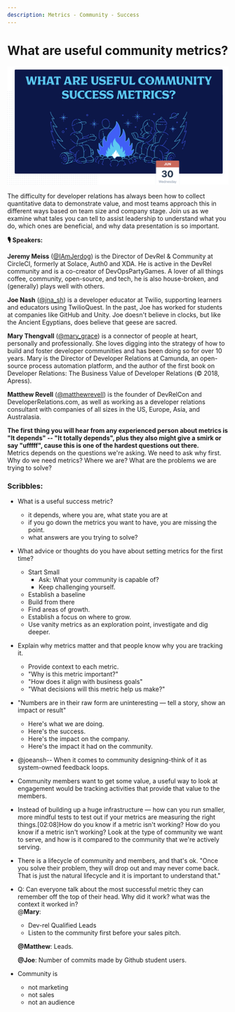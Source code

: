 ```yaml
---
description: Metrics - Community - Success
---
```


# What are useful community metrics?

![](../.gitbook/assets/screenshot-2021-07-01-at-12.16.47-am.png)

The difficulty for developer relations has always been how to collect quantitative data to demonstrate value, and most teams approach this in different ways based on team size and company stage. Join us as we examine what tales you can tell to assist leadership to understand what you do, which ones are beneficial, and why data presentation is so important.

**🎙 Speakers:**

**Jeremy Meiss** \([@IAmJerdog](https://twitter.com/IAmJerdog)\) is the Director of DevRel & Community at CircleCI, formerly at Solace, Auth0 and XDA. He is active in the DevRel community and is a co-creator of DevOpsPartyGames. A lover of all things coffee, community, open-source, and tech, he is also house-broken, and \(generally\) plays well with others.

​**Joe Nash** \([@jna\_sh](https://twitter.com/jna_sh)\) is a developer educator at Twilio, supporting learners and educators using TwilioQuest. In the past, Joe has worked for students at companies like GitHub and Unity. Joe doesn't believe in clocks, but like the Ancient Egyptians, does believe that geese are sacred.

​**Mary Thengvall** \([@mary\_grace](https://twitter.com/mary_grace)\) is a connector of people at heart, personally and professionally. She loves digging into the strategy of how to build and foster developer communities and has been doing so for over 10 years. Mary is the Director of Developer Relations at Camunda, an open-source process automation platform, and the author of the first book on Developer Relations: The Business Value of Developer Relations \(© 2018, Apress\).

​**Matthew Revell** \([@matthewrevell](https://twitter.com/matthewrevell)\) is the founder of DevRelCon and DeveloperRelations.com, as well as working as a developer relations consultant with companies of all sizes in the US, Europe, Asia, and Australasia.  


**The first thing you will hear from any experienced person about metrics is "It depends" -- "It totally depends", plus they also might give a smirk or say "ufffff", cause this is one of the hardest questions out there.**   
Metrics depends on the questions we're asking. We need to ask why first. Why do we need metrics? Where we are? What are the problems we are trying to solve?

### Scribbles:

* What is a useful success metric?
  * it depends, where you are, what state you are at
  * if you go down the metrics you want to have, you are missing the point.
  * what answers are you trying to solve? 
* What advice or thoughts do you have about setting metrics for the first time?

  * Start Small
    *  Ask: What your community is capable of?
    * Keep challenging yourself.
  * Establish a baseline
  * Build from there
  * Find areas of growth.
  * Establish a focus on where to grow.
  * Use vanity metrics as an exploration point, investigate and dig deeper.

* Explain why metrics matter and that people know why you are tracking it.

  * Provide context to each metric. 
  * "Why is this metric important?" 
  * "How does it align with business goals" 
  * "What decisions will this metric help us make?"

* "Numbers are in their raw form are uninteresting — tell a story, show an impact or result"
  * Here's what we are doing. 
  * Here's the success. 
  * Here's the impact on the company. 
  * Here's the impact it had on the community. 
* @joeansh-- When it comes to community designing-think of it as system-owned feedback loops.  
* Community members want to get some value, a useful way to look at engagement would be tracking activities that provide that value to the members.  
* Instead of building up a huge infrastructure — how can you run smaller, more mindful tests to test out if your metrics are measuring the right things.\[02:08\]How do you know if a metric isn't working? How do you know if a metric isn't working?  Look at the type of community we want to serve, and how is it compared to the community that we're actively serving. 
* There is a lifecycle of community and members, and that's ok. "Once you solve their problem, they will drop out and may never come back. That is just the natural lifecycle and it is important to understand that." 
* Q: Can everyone talk about the most successful metric they can remember off the top of their head. Why did it work? what was the context it worked in?  
  @**Mary**: 

  * Dev-rel Qualified Leads
  *  Listen to the community first before your sales pitch.

  **@Matthew**: Leads.

  **@Joe**: Number of commits made by Github student users.  

* Community is 

  * not marketing
  * not sales
  * not an audience   



  





